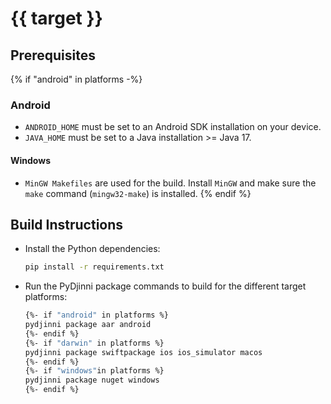 # {{ target }}

## Prerequisites

{% if "android" in platforms -%}
### Android

- `ANDROID_HOME` must be set to an Android SDK installation on your device.
- `JAVA_HOME` must be set to a Java installation >= Java 17.

#### Windows

- `MinGW Makefiles` are used for the build. Install `MinGW` and make sure the `make` command (`mingw32-make`) is installed.
{% endif %}
## Build Instructions

- Install the Python dependencies:
  ```sh
  pip install -r requirements.txt
  ```
- Run the PyDjinni package commands to build for the different target platforms:
  ```sh
  {%- if "android" in platforms %}
  pydjinni package aar android
  {%- endif %}
  {%- if "darwin" in platforms %}
  pydjinni package swiftpackage ios ios_simulator macos
  {%- endif %}
  {%- if "windows"in platforms %}
  pydjinni package nuget windows
  {%- endif %}
  ```
